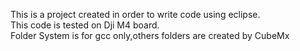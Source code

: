 This is a project created in order to write code using eclipse.<br>
This code is tested on Dji M4 board.<br>
Folder System is for gcc only,others folders are created by CubeMx<br>